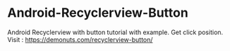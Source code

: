 # Android-Recyclerview-Button
Android Recyclerview with button tutorial with example. Get click position. Visit : https://demonuts.com/recyclerview-button/
